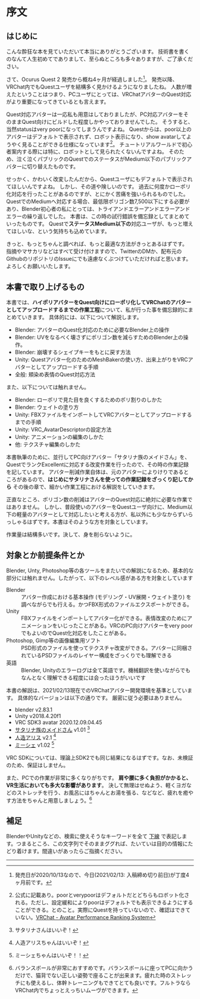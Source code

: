# 序文

## はじめに

こんな酔狂な本を見ていただいて本当にありがとうございます。
技術書を書くのなんて人生初めてでありまして、至らぬところも多々ありますが、ご了承ください。

さて、Ocurus Quest 2 発売から概ね4ヶ月が経過しました[^0-1]。
発売以降、VRChat内でもQuestユーザを結構多く見かけるようになりましたね。
人数が増えたということはつまり、PCユーザにとっては、VRChatアバターのQuest対応がより重要になってきているとも言えます。

Quest対応アバターは一応私も用意はしておりましたが、PC対応アバターをそのままQuest向けにビルドした程度しかやっておりませんでした。
そうすると、当然statusはvery poorになってしまうんですよね。
Questからは、poor以上のアバターはデフォルトで表示されず、ロボット表示になり、show avatarしてようやく見ることができる仕様になっています[^0-2]。
チュートリアルワールドで初心者案内する際には特に、ロボットとして見られたくないんですよね。
そのため、泣く泣くパブリックのQuestでのステータスがMedium以下のパブリックアバターに切り替えたものです。

せっかく、かわいく改変したんだから、Questユーザにもデフォルトで表示されてほしいんですよね。
しかし、その道や険しいのです。
過去に何度かローポリ化対応を行ったことがあるのですが、とにかく苦痛を強いられるものでした。
QuestでのMediumへ対応する場合、最低限ポリゴン数7,500以下にする必要があり、Blender初心者の私にとっては、トライアンドエラーアンドエラーアンドエラーの繰り返しでした。
本書は、この時の試行錯誤を備忘録としてまとめていったものです。
Questで**ステータスMedium以下の**対応ユーザが、もっと増えてほしいな、という気持ちも込めています。

きっと、もっとちゃんと調べれば、もっと最適な方法がきっとあるはずです。
指摘やマサカリなどはすべて受け付けますので、TwitterのDMか、配布元のGithubのリポジトリのIssueにでも遠慮なくぶつけていただければと思います。
よろしくお願いいたします。


[^0-1]: 発売日が2020/10/13なので、今日(2021/02/13: 入稿締め切り前日)が丁度4ヶ月前です。
[^0-2]: 公式に記載あり。poorとverypoorはデフォルトだとどちらもロボット化される。ただし、設定緩和によりpoorはデフォルトでも表示できるようにすることができる。とのこと。実際にQuestを持っていないので、確認はできていない。[VRChat - Avatar Performance Ranking System](https://docs.vrchat.com/docs/avatar-performance-ranking-system)

## 本書で取り上げるもの

本書では、**ハイポリアバターをQuest向けにローポリ化してVRChatのアバターとしてアップロードするまでの作業工程**について、私が行った事を備忘録的にまとめていきます。
具体的には、以下について解説します。

- Blender: アバターのQuest化対応のために必要なBlender上の操作
- Blender: UVをなるべく壊さずにポリゴン数を減らすためのBlender上の操作。
- Blender: 崩壊するシェイプキーをもとに戻す方法
- Unity: Questアバター化のためのMeshBakerの使い方、出来上がりをVRCアバターとしてアップロードする手順
- 全般: 頬染め表情のQuest対応方法

また、以下については触れません。

- Blender: ローポリで見た目を良くするためのポリ割りのしかた
- Blender: ウェイトの塗り方
- Unity: FBXファイルをインポートしてVRCアバターとしてアップロードするまでの手順
- Unity: VRC_AvatarDescriptorの設定方法
- Unity: アニメーションの編集のしかた
- 他: テクスチャ編集のしかた

本書執筆のために、並行してPC向けアバター「サタリナ族のメイドさん」を、QuestでランクExcellentに対応する改変作業を行ったので、その時の作業記録を記しています。
アバター削減作業自体は、元のアバターによりけりであるところがあるので、**はじめにサタリナさんを使っての作業記録をざっくり記してから** その後の章で、細かい作業工程における解説をしていきます。

正直なところ、ポリゴン数の削減はアバターのQuest対応に絶対に必要な作業ではありません。
しかし、普段使いのアバターをQuestユーザ向けに、Medium以下の軽量のアバターとして対応したいと考える方が、私以外にも少なからずいらっしゃるはずです。本書はそのような方を対象としています。

作業量は結構多いです。決して、身を削らないように。

[^0-3]: 5分程度で調べました。[ますきゃっとを10分でQuest対応する方法](https://docs.google.com/document/d/1H62CbygqgQJvLGSQ6o7b9zq0boQNLiuURYTkSOJOqeo/edit)

## 対象とか前提条件とか

Blender, Unty, Photoshop等の各ツールをまたいでの解説になるため、基本的な部分には触れません。したがって、以下のレベル感がある方を対象としています

<dl>
    <dt>Blender</dt>
    <dd> アバター作成における基本操作 (モデリング・UV展開・ウェイト塗り) を調べながらでも行える。かつFBX形式のファイルエクスポートができる。</dd>
    <dt>Unity</dt>
    <dd> FBXファイルをインポートしてアバター化ができる。表情改変のためにアニメーションをいじったことがある。VRCのPC向けアバターをvery poorでもよいのでQuest化対応をしたことがある。<dd>
    <dt> Photoshop, Gimp等の画像編集用ソフト </dt>
    <dd> PSD形式のファイルを使ってテクスチャ改変ができる。アバターに同梱されているPSDファイルのレイヤー構成をざっくりでも理解できる</dd>
    <dt> 英語 </dt>
    <dd> Blender, Unityのエラーログは全て英語です。機械翻訳を使いながらでもなんとなく理解できる程度には会ったほうがいいです </dd>
</dl>

本書の解説は、2021/02/13現在でのVRChatアバター開発環境を基準としています。
具体的なバージョンは以下の通りです。
厳密に従う必要はありません。

- blender v2.83.1
- Unity v2018.4.20f1
- VRC SDK3 avatar 2020.12.09.04.45
- [サタリナ族のメイドさん](https://booth.pm/ja/items/2589069) v1.01 [^0-4]
- [人造アリス](https://booth.pm/ja/items/1535711) v2.1 [^0-5]
- [ミーシェ](https://booth.pm/ja/items/1256087) v1.02 [^0-6]

VRC SDKについては、理論上SDK2でも同じ結果になるはずです。なお、未検証のため、保証はしません。

また、PCでの作業が非常に多くなりがちです。
**肩や腰に多く負担がかかると、VR生活においても多大な影響があります**。
決して無理はせぬよう、軽くヨガなどのストレッチを行う、お風呂にはちゃんとお湯を張る、などなど、疲れを癒やす方法をちゃんと用意しましょう。[^0-7]


[^0-4]: サタリナさんはいいぞ！
[^0-5]: 人造アリスちゃんはいいぞ！
[^0-6]: ミーシェちゃんはいいぞ！！
[^0-7]: バランスボールが非常におすすめです。バランスボールに座ってPCに向かうだけで、猫背でない正しい姿勢で座ることが出来ます。疲れた時のストレッチにも使えるし、体幹トレーニングもできてとても良いです。フルトラならVRChat内でちょっとえっちいムーヴができます。

## 補足

BlenderやUnityなどの、検索に使えそうなキーワードを全て <u>下線</u> で表記します。つまるところ、この文字列でそのままググれば、たいていは目的の情報にたどり着けます。間違いがあったらご指摘ください。

---
<div style="page-break-before:always"/>